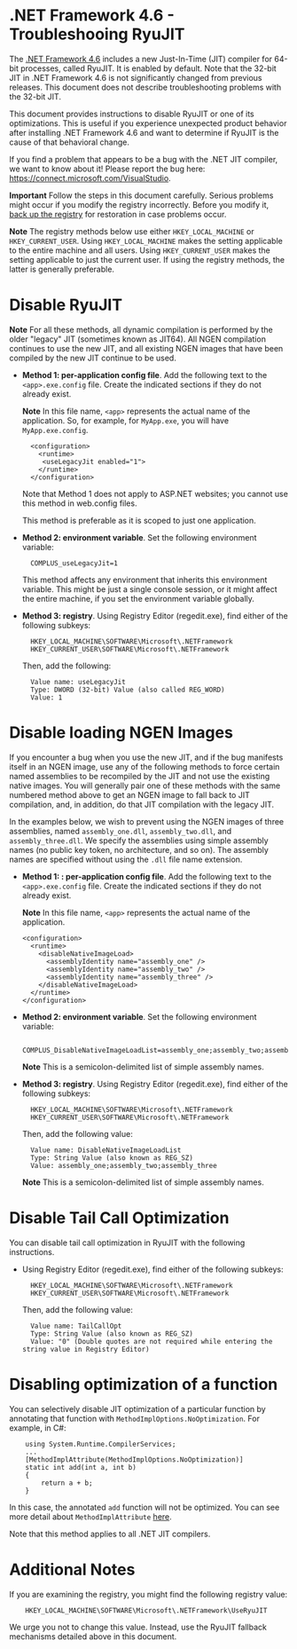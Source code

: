 .NET Framework 4.6 - Troubleshooing RyuJIT
==========================================

The [.NET Framework 4.6](http://blogs.msdn.com/b/dotnet/archive/2015/07/20/announcing-net-framework-4-6.aspx#net-framework-46) includes a new Just-In-Time (JIT) compiler for 64-bit processes, called RyuJIT. It is enabled by default. Note that the 32-bit JIT in .NET Framework 4.6 is not significantly changed from previous releases. This document does not describe troubleshooting problems with the 32-bit JIT.

This document provides instructions to disable RyuJIT or one of its optimizations. This is useful if you experience unexpected product behavior after installing .NET Framework 4.6 and want to determine if RyuJIT is the cause of that behavioral change.

If you find a problem that appears to be a bug with the .NET JIT compiler, we want to know about it! Please report the bug here: https://connect.microsoft.com/VisualStudio.

**Important** Follow the steps in this document carefully. Serious problems might
occur if you modify the registry incorrectly. Before you modify it,
[back up the registry](http://support.microsoft.com/kb/322756) for restoration
in case problems occur.

**Note** The registry methods below use either `HKEY_LOCAL_MACHINE` or `HKEY_CURRENT_USER`. Using `HKEY_LOCAL_MACHINE` makes the setting applicable to the entire machine and all users. Using `HKEY_CURRENT_USER` makes the setting applicable to just the current user. If using the registry methods, the latter is generally preferable.

Disable RyuJIT
==============

**Note** For all these methods, all dynamic compilation is performed by the older
"legacy" JIT (sometimes known as JIT64). All NGEN compilation continues to use the new JIT, and all
existing NGEN images that have been compiled by the new JIT continue to be used.

* **Method 1: per-application config file**. Add the following text to the `<app>.exe.config` file. Create
  the indicated sections if they do not already exist.

  **Note** In this file name, `<app>` represents the actual name of the
  application. So, for example, for `MyApp.exe`, you will have `MyApp.exe.config`.

        <configuration>
          <runtime>
           <useLegacyJit enabled="1">
          </runtime>
        </configuration>

  Note that Method 1 does not apply to ASP.NET websites; you cannot use this method in web.config files.
  
  This method is preferable as it is scoped to just one application.

* **Method 2: environment variable**. Set the following environment variable:

        COMPLUS_useLegacyJit=1

  This method affects any environment that inherits this environment variable. This might be just a single
  console session, or it might affect the entire machine, if you set the environment variable globally.
  
* **Method 3: registry**. Using Registry Editor (regedit.exe), find either of the following subkeys:

        HKEY_LOCAL_MACHINE\SOFTWARE\Microsoft\.NETFramework
        HKEY_CURRENT_USER\SOFTWARE\Microsoft\.NETFramework

  Then, add the following:

        Value name: useLegacyJit
        Type: DWORD (32-bit) Value (also called REG_WORD)
        Value: 1

Disable loading NGEN Images
===========================

If you encounter a bug when you use the new JIT, and if the bug manifests itself
in an NGEN image, use any of the following methods to force certain named
assemblies to be recompiled by the JIT and not use the existing native images. You
will generally pair one of these methods with the same numbered method above to get an NGEN image
to fall back to JIT compilation, and, in addition, do that JIT compilation with the legacy
JIT.

In the examples below, we wish to prevent using the NGEN images of three assemblies, named
`assembly_one.dll`, `assembly_two.dll`, and `assembly_three.dll`. We specify the assemblies
using simple assembly names (no public key token, no architecture, and so on). The assembly names
are specified without using the `.dll` file name extension.

* **Method 1: : per-application config file**. Add the following text to the `<app>.exe.config` file. Create
  the indicated sections if they do not already exist.

  **Note** In this file name, `<app>` represents the actual name of the application.

      <configuration>
        <runtime>
          <disableNativeImageLoad>
            <assemblyIdentity name="assembly_one" />
            <assemblyIdentity name="assembly_two" />
            <assemblyIdentity name="assembly_three" />
          </disableNativeImageLoad>
        </runtime>
      </configuration>

* **Method 2: environment variable**. Set the following environment variable:

        COMPLUS_DisableNativeImageLoadList=assembly_one;assembly_two;assembly_three

  **Note** This is a semicolon-delimited list of simple assembly names.

* **Method 3: registry**. Using Registry Editor (regedit.exe), find either of the following subkeys:

        HKEY_LOCAL_MACHINE\SOFTWARE\Microsoft\.NETFramework
        HKEY_CURRENT_USER\SOFTWARE\Microsoft\.NETFramework

  Then, add the following value:

        Value name: DisableNativeImageLoadList
        Type: String Value (also known as REG_SZ)
        Value: assembly_one;assembly_two;assembly_three

  **Note** This is a semicolon-delimited list of simple assembly names.
  
Disable Tail Call Optimization
==============================

You can disable tail call optimization in RyuJIT with the following instructions.

* Using Registry Editor (regedit.exe), find either of the following subkeys:

        HKEY_LOCAL_MACHINE\SOFTWARE\Microsoft\.NETFramework
        HKEY_CURRENT_USER\SOFTWARE\Microsoft\.NETFramework

  Then, add the following value:

        Value name: TailCallOpt
        Type: String Value (also known as REG_SZ)
        Value: "0" (Double quotes are not required while entering the string value in Registry Editor)

Disabling optimization of a function
====================================

You can selectively disable JIT optimization of a particular function by annotating that function with `MethodImplOptions.NoOptimization`. For example, in C#:

        using System.Runtime.CompilerServices;
        ...
        [MethodImplAttribute(MethodImplOptions.NoOptimization)]
        static int add(int a, int b)
        {
            return a + b;
        }

In this case, the annotated `add` function will not be optimized. You can see more detail about `MethodImplAttribute` 
[here](https://msdn.microsoft.com/en-us/library/system.runtime.compilerservices.methodimplattribute(v=vs.110).aspx).

Note that this method applies to all .NET JIT compilers.

Additional Notes
================

If you are examining the registry, you might find the following registry value:

        HKEY_LOCAL_MACHINE\SOFTWARE\Microsoft\.NETFramework\UseRyuJIT

We urge you not to change this value. Instead, use the RyuJIT fallback mechanisms detailed above in this document.
